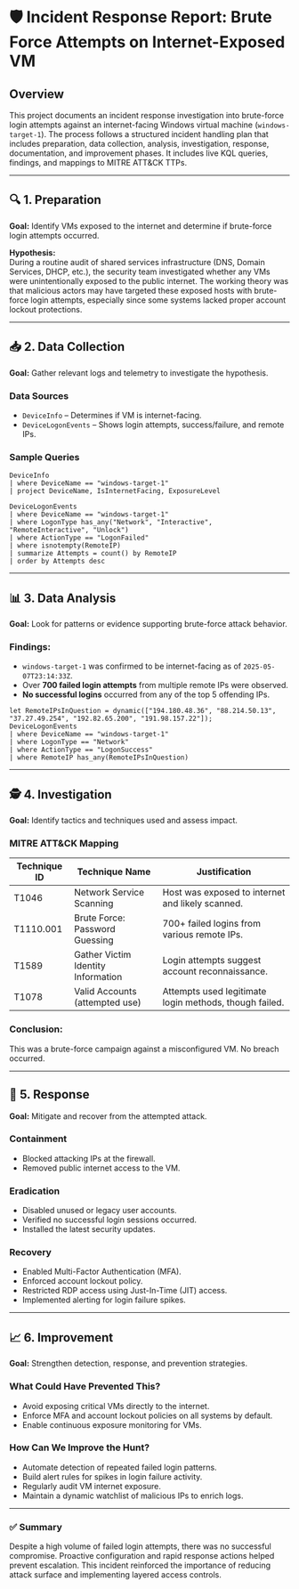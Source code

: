# 🛡️ Incident Response Report: Brute Force Attempts on Internet-Exposed VM

## Overview

This project documents an incident response investigation into brute-force login attempts against an internet-facing Windows virtual machine (`windows-target-1`). The process follows a structured incident handling plan that includes preparation, data collection, analysis, investigation, response, documentation, and improvement phases. It includes live KQL queries, findings, and mappings to MITRE ATT&CK TTPs.

---

## 🔍 1. Preparation

**Goal:** Identify VMs exposed to the internet and determine if brute-force login attempts occurred.

**Hypothesis:**  
During a routine audit of shared services infrastructure (DNS, Domain Services, DHCP, etc.), the security team investigated whether any VMs were unintentionally exposed to the public internet. The working theory was that malicious actors may have targeted these exposed hosts with brute-force login attempts, especially since some systems lacked proper account lockout protections.

---

## 📥 2. Data Collection

**Goal:** Gather relevant logs and telemetry to investigate the hypothesis.

### Data Sources
- `DeviceInfo` – Determines if VM is internet-facing.
- `DeviceLogonEvents` – Shows login attempts, success/failure, and remote IPs.

### Sample Queries

```kql
DeviceInfo
| where DeviceName == "windows-target-1"
| project DeviceName, IsInternetFacing, ExposureLevel

DeviceLogonEvents
| where DeviceName == "windows-target-1"
| where LogonType has_any("Network", "Interactive", "RemoteInteractive", "Unlock")
| where ActionType == "LogonFailed"
| where isnotempty(RemoteIP)
| summarize Attempts = count() by RemoteIP
| order by Attempts desc
```
---

## 📊 3. Data Analysis

**Goal:** Look for patterns or evidence supporting brute-force attack behavior.

### Findings:
- `windows-target-1` was confirmed to be internet-facing as of `2025-05-07T23:14:33Z`.
- Over **700 failed login attempts** from multiple remote IPs were observed.
- **No successful logins** occurred from any of the top 5 offending IPs.

```kql
let RemoteIPsInQuestion = dynamic(["194.180.48.36", "88.214.50.13", "37.27.49.254", "192.82.65.200", "191.98.157.22"]);
DeviceLogonEvents
| where DeviceName == "windows-target-1"
| where LogonType == "Network"
| where ActionType == "LogonSuccess"
| where RemoteIP has_any(RemoteIPsInQuestion)
```

---

## 🕵️ 4. Investigation

**Goal:** Identify tactics and techniques used and assess impact.

### MITRE ATT&CK Mapping

| **Technique ID** | **Technique Name**               | **Justification**                                       |
|------------------|----------------------------------|---------------------------------------------------------|
| T1046            | Network Service Scanning         | Host was exposed to internet and likely scanned.       |
| T1110.001        | Brute Force: Password Guessing   | 700+ failed logins from various remote IPs.             |
| T1589            | Gather Victim Identity Information | Login attempts suggest account reconnaissance.         |
| T1078            | Valid Accounts (attempted use)   | Attempts used legitimate login methods, though failed.  |

### Conclusion:
This was a brute-force campaign against a misconfigured VM. No breach occurred.

---

## 🚨 5. Response

**Goal:** Mitigate and recover from the attempted attack.

### Containment
- Blocked attacking IPs at the firewall.
- Removed public internet access to the VM.

### Eradication
- Disabled unused or legacy user accounts.
- Verified no successful login sessions occurred.
- Installed the latest security updates.

### Recovery
- Enabled Multi-Factor Authentication (MFA).
- Enforced account lockout policy.
- Restricted RDP access using Just-In-Time (JIT) access.
- Implemented alerting for login failure spikes.

---

## 📈 6. Improvement

**Goal:** Strengthen detection, response, and prevention strategies.

### What Could Have Prevented This?
- Avoid exposing critical VMs directly to the internet.
- Enforce MFA and account lockout policies on all systems by default.
- Enable continuous exposure monitoring for VMs.

### How Can We Improve the Hunt?
- Automate detection of repeated failed login patterns.
- Build alert rules for spikes in login failure activity.
- Regularly audit VM internet exposure.
- Maintain a dynamic watchlist of malicious IPs to enrich logs.

---

### ✅ Summary
Despite a high volume of failed login attempts, there was no successful compromise. Proactive configuration and rapid response actions helped prevent escalation. This incident reinforced the importance of reducing attack surface and implementing layered access controls.


